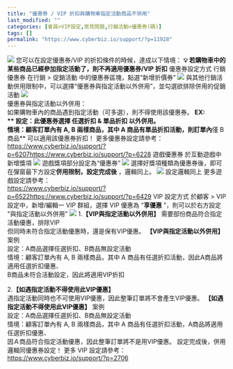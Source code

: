 ```yaml
---
title: "優惠券 / VIP 折扣與購物車指定活動商品不併用"
last_modified: ""
categories: [會員>VIP設定,常見問題,行銷活動>優惠券(碼)]
tags: []
permalink: "https://www.cyberbiz.io/support/?p=11928"
---
```


![](https://www.cyberbiz.io/support/wp-content/uploads/2021/09/wp-主視覺bar-1024x321.png) 您可以在設定優惠券/VIP 的折扣條件的時候，達成以下情境： **💡
若購物車中的某些商品已經參加指定活動了，則不再適用優惠券/VIP 折扣** 優惠券設定方式 行銷優惠券 在行銷 > 促銷活動
中的優惠券區塊，點選“新增折價券” ![](https://www.cyberbiz.io/support/wp-content/uploads/2021/04/新增優惠券-1024x420.png)
與其他行銷活動併用限制中，可以選擇“優惠券與指定活動以外併用”，並勾選欲排除併用的促銷活動
![](https://www.cyberbiz.io/support/wp-content/uploads/2021/04/優惠券排除並用-1024x626.png)  
優惠券與指定活動以外併用：  
如果購物車內的商品遇到指定活動（可多選），則不得使用該優惠券。 **EX:  
** 設定：此優惠券選擇 任選折扣 & 單品折扣 以外併用。  
情境：顧客訂單內有 A, B 兩樣商品，其中 A 商品有單品折扣活動，則訂單內**僅 B 商品** 可以適用該優惠券折扣！ 更多優惠券設定請參考：
<https://www.cyberbiz.io/support/?p=6207><https://www.cyberbiz.io/support/?p=6228> 遊戲優惠券 於互動遊戲中新增獎項
![](https://www.cyberbiz.io/support/wp-content/uploads/2021/04/新增遊戲優惠券-1024x431.png) 遊戲獎項部分設定為“優惠券”
![](https://www.cyberbiz.io/support/wp-content/uploads/2021/04/遊戲優惠券設定-1024x678.png)
選擇好獎項種類為優惠券後，即可在彈窗最下方設定**併用限制，設定完成後** ，邏輯同上。
![](https://www.cyberbiz.io/support/wp-content/uploads/2021/04/遊戲優惠券排除併用-1024x553.png) 設定邏輯同上 更多遊戲設定請參考：  
<https://www.cyberbiz.io/support/?p=6522><https://www.cyberbiz.io/support/?p=6429> VIP 設定方式 於顧客 > VIP 設定中，新增/編輯一 VIP
群組，選擇 VIP 優惠為 “**享優惠** ”，則可以於右方設定 "與指定活動以外併用"
![](https://www.cyberbiz.io/support/wp-content/uploads/2021/04/VIP併用-1024x548.png) 1.**【VIP與指定活動以外併用】**
需要部份商品符合指定活動優惠，排除VIP  
但同時未符合指定活動優惠時，還是保有VIP優惠。 **【VIP與指定活動以外併用】** 案例  
設定：A商品選擇任選折扣、B商品無設定活動  
情境：顧客訂單內有 A, B 兩樣商品，其中 A 商品有任選折扣活動，因此A商品將適用任選折扣優惠、  
B商品未符合活動設定，因此將適用VIP折扣  

2.**【如遇指定活動不得使用此VIP優惠】**  
遇指定活動同時也不可使用VIP優惠，因此整筆訂單將不會產生VIP優惠。 **【如遇指定活動不得使用此VIP優惠】** 案例  
設定：A商品選擇任選折扣、B商品無設定活動  
情境：顧客訂單內有 A, B 兩樣商品，其中 A 商品有任選折扣活動，A商品將適用任選折扣優惠、  
因Ａ商品符合指定活動優惠，因此整筆訂單將不是用VIP優惠。 設定完成後，併用邏輯同優惠券設定！ 更多 VIP 設定請參考：  
<https://www.cyberbiz.io/support/?p=2706>

